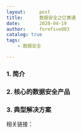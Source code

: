 ```yaml
---
layout:     post
title:      数据安全之亿赛通
date:       2020-04-19
author:     forefive003
catalog: true
tags:
    - 数据安全

---
```


### 1. 简介

### 2. 核心的数据安全产品

### 3. 典型解决方案

相关链接：  

